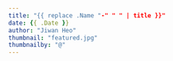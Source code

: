 ```yaml
---
title: "{{ replace .Name "-" " " | title }}"
date: {{ .Date }}
author: "Jiwan Heo"
thumbnail: "featured.jpg"
thumbnailby: "@"
---
```

